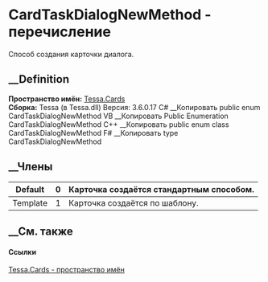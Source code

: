 # CardTaskDialogNewMethod - перечисление
Способ создания карточки диалога.
## __Definition
 **Пространство имён:** [Tessa.Cards](N_Tessa_Cards.htm)  
 **Сборка:** Tessa (в Tessa.dll) Версия: 3.6.0.17
C# __Копировать
     public enum CardTaskDialogNewMethod
VB __Копировать
     Public Enumeration CardTaskDialogNewMethod
C++ __Копировать
     public enum class CardTaskDialogNewMethod
F# __Копировать
     type CardTaskDialogNewMethod
##  __Члены
Default| 0|  Карточка создаётся стандартным способом.  
---|---|---  
Template| 1|  Карточка создаётся по шаблону.  
## __См. также
#### Ссылки
[Tessa.Cards - пространство имён](N_Tessa_Cards.htm)
